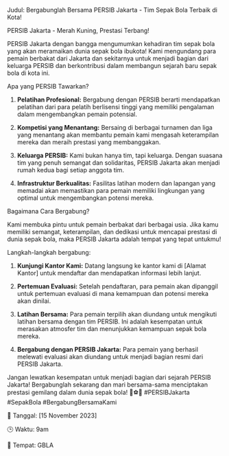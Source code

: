Judul: Bergabunglah Bersama PERSIB Jakarta - Tim Sepak Bola Terbaik di Kota!

PERSIB Jakarta - Merah Kuning, Prestasi Terbang!

PERSIB Jakarta dengan bangga mengumumkan kehadiran tim sepak bola yang akan meramaikan dunia sepak bola ibukota! Kami mengundang para pemain berbakat dari Jakarta dan sekitarnya untuk menjadi bagian dari keluarga PERSIB dan berkontribusi dalam membangun sejarah baru sepak bola di kota ini.

Apa yang PERSIB Tawarkan?

1. **Pelatihan Profesional:** Bergabung dengan PERSIB berarti mendapatkan pelatihan dari para pelatih berlisensi tinggi yang memiliki pengalaman dalam mengembangkan pemain potensial.

2. **Kompetisi yang Menantang:** Bersaing di berbagai turnamen dan liga yang menantang akan membantu pemain kami mengasah keterampilan mereka dan meraih prestasi yang membanggakan.

3. **Keluarga PERSIB:** Kami bukan hanya tim, tapi keluarga. Dengan suasana tim yang penuh semangat dan solidaritas, PERSIB Jakarta akan menjadi rumah kedua bagi setiap anggota tim.

4. **Infrastruktur Berkualitas:** Fasilitas latihan modern dan lapangan yang memadai akan memastikan para pemain memiliki lingkungan yang optimal untuk mengembangkan potensi mereka.

Bagaimana Cara Bergabung?

Kami membuka pintu untuk pemain berbakat dari berbagai usia. Jika kamu memiliki semangat, keterampilan, dan dedikasi untuk mencapai prestasi di dunia sepak bola, maka PERSIB Jakarta adalah tempat yang tepat untukmu!

Langkah-langkah bergabung:

1. **Kunjungi Kantor Kami:** Datang langsung ke kantor kami di [Alamat Kantor] untuk mendaftar dan mendapatkan informasi lebih lanjut.

2. **Pertemuan Evaluasi:** Setelah pendaftaran, para pemain akan dipanggil untuk pertemuan evaluasi di mana kemampuan dan potensi mereka akan dinilai.

3. **Latihan Bersama:** Para pemain terpilih akan diundang untuk mengikuti latihan bersama dengan tim PERSIB. Ini adalah kesempatan untuk merasakan atmosfer tim dan menunjukkan kemampuan sepak bola mereka.

4. **Bergabung dengan PERSIB Jakarta:** Para pemain yang berhasil melewati evaluasi akan diundang untuk menjadi bagian resmi dari PERSIB Jakarta.

Jangan lewatkan kesempatan untuk menjadi bagian dari sejarah PERSIB Jakarta! Bergabunglah sekarang dan mari bersama-sama menciptakan prestasi gemilang dalam dunia sepak bola! 🌟⚽️🔴 #PERSIBJakarta #SepakBola #BergabungBersamaKami

📅 Tanggal: [15 November 2023]

🕒 Waktu: 9am

📍 Tempat: GBLA
